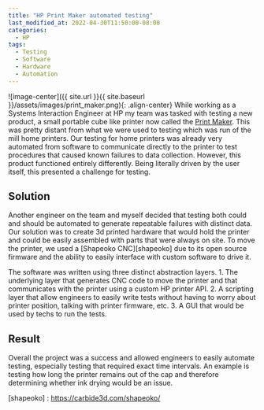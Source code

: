 ```yaml
---
title: "HP Print Maker automated testing"
last_modified_at: 2022-04-30T11:50:00-08:00
categories:
  - HP
tags:
  - Testing
  - Software
  - Hardware
  - Automation
---
```


![image-center]({{ site.url }}{{ site.baseurl }}/assets/images/print_maker.png){: .align-center}
While working as a Systems Interaction Engineer at HP my team was tasked with testing a new product, a small portable cube like printer now called the [Print Maker][print-maker]. This was pretty distant from what we were used to testing which was run of the mill home printers. Our testing for home printers was already very automated from software to communicate directly to the printer to test procedures that caused known failures to data collection. However, this product functioned entirely differently. Being literally driven by the user itself, this presented a challenge for testing.

## Solution
Another engineer on the team and myself decided that testing both could and should be automated to generate repeatable failures with distinct data. Our solution was to create 3d printed hardware that would hold the printer and could be easily assembled with parts that were always on site. To move the printer, we used a [Shapeoko CNC][shapeoko] due to its open source firmware and the ability to easily interface with custom software to drive it.

The software was written using three distinct abstraction layers. 1. The underlying layer that generates CNC code to move the printer and that communicates with the printer using a custom HP printer API. 2. A scripting layer that allow engineers to easily write tests without having to worry about printer position, talking with printer firmware, etc. 3. A GUI that would be used by techs to run the tests.

## Result
Overall the project was a success and allowed engineers to easily automate testing, especially testing that required exact time intervals. An example is testing how long the printer remains out of the cap and therefore determining whether ink drying would be an issue.


[print-maker]: https://www.linkedin.com/pulse/print-anything-anywhere-chad-q-martin/
[shapeoko] : https://carbide3d.com/shapeoko/